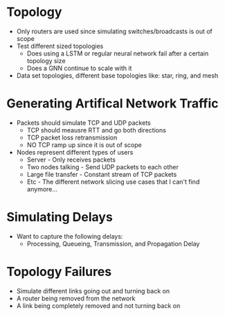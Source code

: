 # Topology
- Only routers are used since simulating switches/broadcasts is out of scope
- Test different sized topologies
  - Does using a LSTM or regular neural network fail after a certain topology size
  - Does a GNN continue to scale with it
- Data set topologies, different base topologies like: star, ring, and mesh

# Generating Artifical Network Traffic
- Packets should simulate TCP and UDP packets
  - TCP should meausre RTT and go both directions
  - TCP packet loss retransmission
  - NO TCP ramp up since it is out of scope
- Nodes represent different types of users
  - Server - Only receives packets
  - Two nodes talking - Send UDP packets to each other
  - Large file transfer - Constant stream of TCP packets
  - Etc - The different network slicing use cases that I can't find anymore...

# Simulating Delays
- Want to capture the following delays:
  - Processing, Queueing, Transmission, and Propagation Delay

# Topology Failures
- Simulate different links going out and turning back on
- A router being removed from the network
- A link being completely removed and not turning back on
